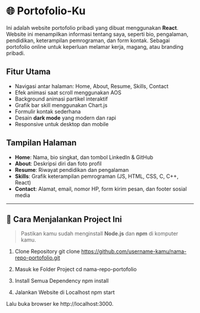 # 🌐 Portofolio-Ku
Ini adalah website portofolio pribadi yang dibuat menggunakan **React**. Website ini menampilkan informasi tentang saya, seperti bio, pengalaman, pendidikan, keterampilan pemrograman, dan form kontak. Sebagai portofolio online untuk keperluan melamar kerja, magang, atau branding pribadi.

## Fitur Utama

- Navigasi antar halaman: Home, About, Resume, Skills, Contact
- Efek animasi saat scroll menggunakan AOS
- Background animasi partikel interaktif
- Grafik bar skill menggunakan Chart.js
- Formulir kontak sederhana
- Desain **dark mode** yang modern dan rapi
- Responsive untuk desktop dan mobile

## Tampilan Halaman
- **Home**: Nama, bio singkat, dan tombol LinkedIn & GitHub
- **About**: Deskripsi diri dan foto profil
- **Resume**: Riwayat pendidikan dan pengalaman
- **Skills**: Grafik keterampilan pemrograman (JS, HTML, CSS, C, C++, React)
- **Contact**: Alamat, email, nomor HP, form kirim pesan, dan footer sosial media

---

## 🚀 Cara Menjalankan Project Ini

> Pastikan kamu sudah menginstall **Node.js** dan **npm** di komputer kamu.

1. Clone Repository
  git clone https://github.com/username-kamu/nama-repo-portofolio.git

2. Masuk ke Folder Project
  cd nama-repo-portofolio

3. Install Semua Dependency
  npm install

4. Jalankan Website di Localhost
  npm start

Lalu buka browser ke http://localhost:3000.

